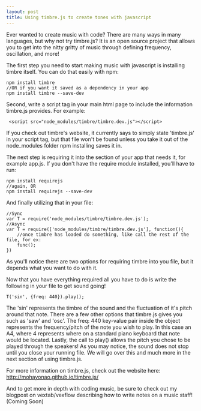 ```yaml
---
layout: post
title: Using timbre.js to create tones with javascript
---
```

Ever wanted to create music with code? There are many ways in many languages, but why not try timbre.js? It is an open source project that allows you to get into the nitty gritty of music through defining frequency, oscillation, and more!

The first step you need to start making music with javascript is 
installing timbre itself. You can do that easily with npm:

    npm install timbre 
    //OR if you want it saved as a dependency in your app
    npm install timbre --save-dev

  Second, write a script tag in your main html page to include the information
timbre.js provides. For example:

     <script src="node_modules/timbre/timbre.dev.js"></script>

  If you check out timbre's website, it currently says to simply state 'timbre.js'
in your script tag, but that file won't be found unless you take it out of the node_modules
folder npm installing saves it in.
    
  The next step is requiring it into the section of your app that needs it, for example
app.js. If you don't have the require module installed, you'll have to run:

    npm install requirejs
    //again, OR
    npm install requirejs --save-dev

  And finally utilizing that in your file:

    //Sync
    var T = require('node_modules/timbre/timbre.dev.js');
    //Async   
    var T = require(['node_modules/timbre/timbre.dev.js'], function(){
        //once timbre has loaded do something, like call the rest of the file, for ex:
        func();
    }) 

  As you'll notice there are two options for requiring timbre into you file, but it depends what you want
to do with it. 
    
  Now that you have everything required all you have to do is write the following in your file to get
sound going!

    T('sin', {freq: 440}).play();

  The 'sin' represents the timbre of the sound and the fluctuation of it's pitch around that note. There
are a few other options that timbre.js gives you such as 'saw' and 'osc'.
  The freq: 440 key-value pair inside the object represents the frequency/pitch of the note you wish to
play. In this case an A4, where 4 represents where on a standard piano keyboard that note would be located.
  Lastly, the call to play() allows the pitch you chose to be played through the speakers! As you may
notice, the sound does not stop until you close your running file. We will go over this and much more in the next section of using timbre.js.

For more information on timbre.js, check out the website here: <http://mohayonao.github.io/timbre.js/>

And to get more in depth with coding music, be sure to check out my blogpost on vextab/vexflow describing how to write notes on a music staff! (Coming Soon)
